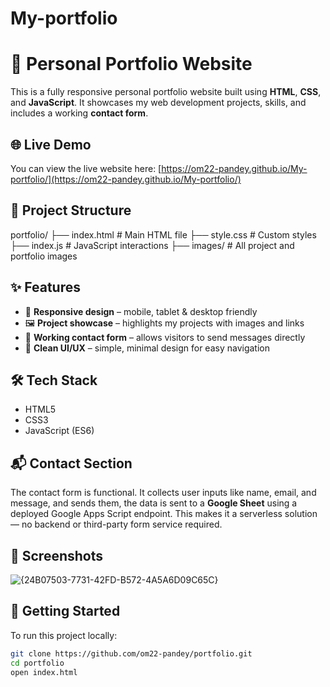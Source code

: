 # My-portfolio
# 💼 Personal Portfolio Website

This is a fully responsive personal portfolio website built using **HTML**, **CSS**, and **JavaScript**. It showcases my web development projects, skills, and includes a working **contact form**.

## 🌐 Live Demo

You can view the live website here: [https://om22-pandey.github.io/My-portfolio/](https://om22-pandey.github.io/My-portfolio/)

## 📁 Project Structure
portfolio/
├── index.html # Main HTML file
├── style.css # Custom styles
├── index.js # JavaScript interactions
├── images/ # All project and portfolio images

## ✨ Features

- 🎯 **Responsive design** – mobile, tablet & desktop friendly
- 🖼️ **Project showcase** – highlights my projects with images and links
- 📧 **Working contact form** – allows visitors to send messages directly
- 🌙 **Clean UI/UX** – simple, minimal design for easy navigation

## 🛠️ Tech Stack

- HTML5
- CSS3
- JavaScript (ES6)

## 📬 Contact Section

The contact form is functional. It collects user inputs like name, email, and message, and sends them, the data is sent to a **Google Sheet** using a deployed Google Apps Script endpoint. This makes it a serverless solution — no backend or third-party form service required.


## 📸 Screenshots

![{24B07503-7731-42FD-B572-4A5A6D09C65C}](https://github.com/user-attachments/assets/9b760a74-a09c-406e-98b2-12eb08b087d1)


## 📌 Getting Started

To run this project locally:

```bash
git clone https://github.com/om22-pandey/portfolio.git
cd portfolio
open index.html
